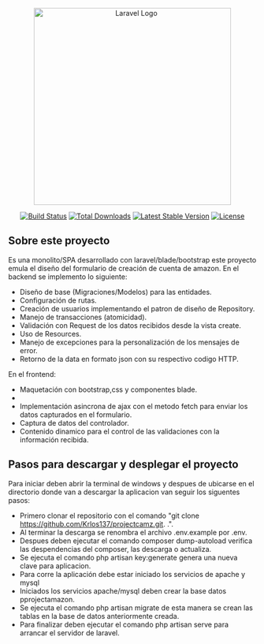 <p align="center"><a href="https://laravel.com" target="_blank"><img src="https://raw.githubusercontent.com/laravel/art/master/logo-lockup/5%20SVG/2%20CMYK/1%20Full%20Color/laravel-logolockup-cmyk-red.svg" width="400" alt="Laravel Logo"></a></p>

<p align="center">
<a href="https://github.com/laravel/framework/actions"><img src="https://github.com/laravel/framework/workflows/tests/badge.svg" alt="Build Status"></a>
<a href="https://packagist.org/packages/laravel/framework"><img src="https://img.shields.io/packagist/dt/laravel/framework" alt="Total Downloads"></a>
<a href="https://packagist.org/packages/laravel/framework"><img src="https://img.shields.io/packagist/v/laravel/framework" alt="Latest Stable Version"></a>
<a href="https://packagist.org/packages/laravel/framework"><img src="https://img.shields.io/packagist/l/laravel/framework" alt="License"></a>
</p>

## Sobre este proyecto

Es una monolito/SPA desarrollado con laravel/blade/bootstrap este proyecto emula el diseño del formulario de creación de cuenta de amazon. En el backend se implemento lo siguiente:

- Diseño de base (Migraciones/Modelos) para las entidades.
- Configuración de rutas.
- Creación de usuarios implementando el patron de diseño de Repository.
- Manejo de transacciones (atomicidad).
- Validación con Request de los datos recibidos desde la vista create.
- Uso de Resources.
- Manejo de excepciones para la personalización de los mensajes de error. 
- Retorno de la data en formato json con su respectivo codigo HTTP.

En el frontend:

- Maquetación con bootstrap,css y componentes blade.
- 
- Implementación asincrona de ajax con el metodo fetch para enviar los datos capturados en el formulario.
- Captura de datos del controlador.
- Contenido dinamico para el control de las validaciones con la información recibida.

## Pasos para descargar y desplegar el proyecto

Para iniciar deben abrir la terminal de windows y despues de ubicarse en el directorio donde van a descargar la aplicacion van seguir los siguentes pasos:  

- Primero clonar el repositorio con el comando "git clone https://github.com/Krlos137/projectcamz.git. .".
- Al terminar la descarga se renombra el archivo .env.example por .env.
- Despues deben ejecutar el comando composer dump-autoload verifica las despendencias del composer, las descarga o actualiza.
- Se ejecuta el comando php artisan key:generate genera una nueva clave para aplicacion.
- Para corre la aplicación debe estar iniciado los servicios de apache y mysql
- Iniciados los servicios apache/mysql deben crear la base datos pprojectamazon.
- Se ejecuta el comando php artisan migrate de esta manera se crean las tablas en la base de datos anteriormente creada.
- Para finalizar deben ejecutar el comando php artisan serve para arrancar el servidor de laravel. 